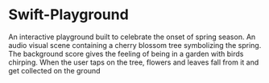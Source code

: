 # Swift-Playground

An interactive playground built to celebrate the onset of spring season. An audio visual scene containing a cherry blossom tree symbolizing the spring. The background score gives the feeling of being in a garden with birds chirping. When the user taps on the tree, flowers and leaves fall from it and get collected on the ground
